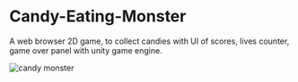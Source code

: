 # Candy-Eating-Monster
A web browser 2D game, to collect candies with UI of scores, lives counter, game over panel with unity game engine.

![candy monster](https://user-images.githubusercontent.com/69526660/125158104-6a4c7a00-e18c-11eb-9da5-bd8503317636.gif)
